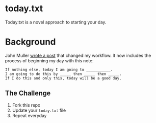 today.txt
=========

Today.txt is a novel approach to starting your day.


Background
=====
John Muller [wrote a post](http://johnhenrymuller.com/today) that changed my workflow. It now includes the process of beginning my day with this note: 

```
If nothing else, today I am going to ___________.     
I am going to do this by _____ then _____ then _____.
If I do this and only this, today will be a good day.  
```


The Challenge 
--
 1. Fork this repo
 2. Update your `today.txt` file
 3. Repeat everyday